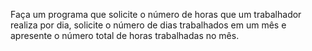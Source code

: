 Faça um programa que solicite o número de horas que um trabalhador realiza por dia, solicite o número de dias trabalhados em um mês e apresente o número total de horas trabalhadas no mês.

